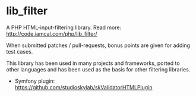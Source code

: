 lib_filter
==========

A PHP HTML-input-filtering library.
Read more: http://code.iamcal.com/php/lib_filter/

When submitted patches / pull-requests, bonus points are given for adding test cases.


This library has been used in many projects and frameworks, ported to other languages and has been 
used as the basis for other filtering libraries.

* Symfony plugin: https://github.com/studioskylab/skValidatorHTMLPlugin
